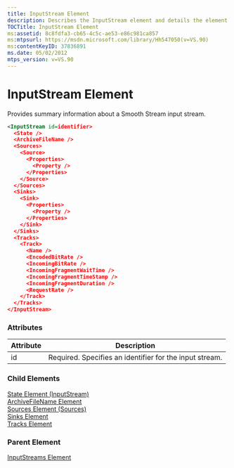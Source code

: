 ```yaml
---
title: InputStream Element
description: Describes the InputStream element and details the element's attributes, child elements, and parent element.
TOCTitle: InputStream Element
ms:assetid: 8c8fdfa3-cb65-4c5c-ae53-e86c981ca857
ms:mtpsurl: https://msdn.microsoft.com/library/Hh547050(v=VS.90)
ms:contentKeyID: 37836891
ms.date: 05/02/2012
mtps_version: v=VS.90
---
```


# InputStream Element

Provides summary information about a Smooth Stream input stream.

```xml
<InputStream id=identifier>
  <State />
  <ArchiveFileName />
  <Sources>
    <Source>
      <Properties>
        <Property />
      </Properties>
    </Source>
  </Sources>
  <Sinks>
    <Sink>
      <Properties>
        <Property />
      </Properties>
    </Sink>
  </Sinks>
  <Tracks>
    <Track>
      <Name />
      <EncodedBitRate />
      <IncomingBitRate />
      <IncomingFragmentWaitTime />
      <IncomingFragmentTimeStamp />
      <IncomingFragmentDuration />
      <RequestRate />
    </Track>
  </Tracks>
</InputStream>
```

### Attributes

|Attribute|Description|
|--- |--- |
|id|Required. Specifies an identifier for the input stream.|

### Child Elements

[State Element (InputStream)](state-element-inputstream.md)  
[ArchiveFileName Element](archivefilename-element.md)  
[Sources Element (Sources)](sources-element-sources.md)  
[Sinks Element](sinks-element.md)  
[Tracks Element](tracks-element.md)

### Parent Element

[InputStreams Element](inputstreams-element.md)
